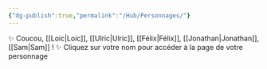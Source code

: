 ```yaml
---
{"dg-publish":true,"permalink":"/Hub/Personnages/"}
---
```



✨ Coucou, [[Loic\|Loic]], [[Ulric\|Ulric]], [[Félix\|Félix]], [[Jonathan\|Jonathan]], [[Sam\|Sam]] ! ✨
Cliquez sur votre nom pour accéder à la page de votre personnage

